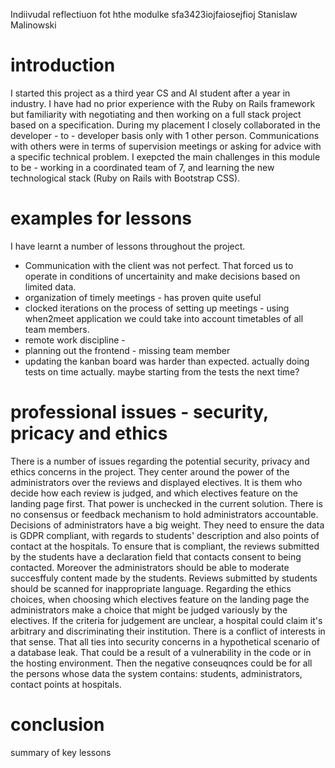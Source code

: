 

Indiivudal reflectiuon fot hthe modulke sfa3423iojfaiosejfioj
Stanislaw Malinowski

# introduction

I started this project as a third year CS and AI student after a year in industry.
I have had no prior experience with the Ruby on Rails framework but familiarity with negotiating and then working on a full stack project based on a specification. 
During my placement I closely collaborated in the developer - to - developer basis only with 1 other person. Communications with others were in terms of supervision meetings or asking for advice with a specific technical problem.
I exepcted the main challenges in this module to be - working in a coordinated team of 7, and learning the new technological stack (Ruby on Rails with Bootstrap CSS).


# examples for lessons
I have learnt a number of lessons throughout the project.

- Communication with the client was not perfect. That forced us to operate in conditions of uncertainity and make decisions based on limited data.
- organization of timely meetings - has proven quite useful
- clocked iterations on the process of setting up meetings - using when2meet application we could take into account timetables of all team members.
- remote work discipline - 
- planning out the frontend - missing team member
- updating the kanban board was harder than expected. actually doing tests on time actually. maybe starting from the tests the next time?


# professional issues - security, pricacy and ethics

There is a number of issues regarding the potential security, privacy and ethics concerns in the project. They center around the power of the administrators over the reviews and displayed electives. It is them who decide how each review is judged, and which electives feature on the landing page first. That power is unchecked in the current solution. There is no consensus or feedback mechanism to hold administrators accountable. 
  Decisions of administrators have a big weight. They need to ensure the data is GDPR compliant, with regards to students' description and also points of contact at the hospitals. To ensure that is compliant, the reviews submitted by the students have a declaration field that contacts consent to being contacted. 
Moreover the administrators should be able to moderate succesffuly content made by the students. Reviews submitted by students should be scanned for inappropriate language.
Regarding the ethics choices, when choosing which electives feature on the landing page the administrators make a choice that might be judged variously by the electives. If the criteria for judgement are unclear, a hospital could claim it's arbitrary and discriminating their institution. There is a conflict of interests in that sense.
That all ties into security concerns in a hypothetical scenario of a database leak. That could be a result of a vulnerability in the code or in the hosting environment.
Then the negative conseuqnces could be for all the persons whose data the system contains: students, administrators, contact points at hospitals.


# conclusion
summary of key lessons